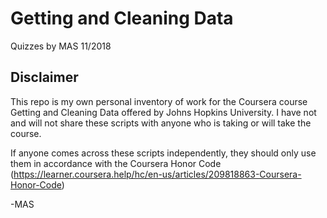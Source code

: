 # Getting and Cleaning Data 
Quizzes by MAS 11/2018

## Disclaimer
This repo is my own personal inventory of work for the Coursera course Getting and Cleaning Data offered by Johns Hopkins University. I have not and will not share these scripts with anyone who is taking or will take the course.

If anyone comes across these scripts independently, they should only use them in accordance with the Coursera Honor Code
(https://learner.coursera.help/hc/en-us/articles/209818863-Coursera-Honor-Code) 

-MAS
